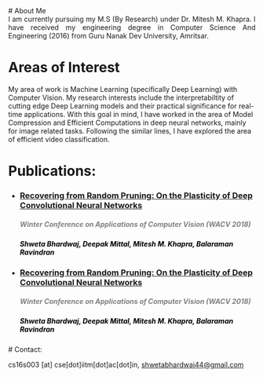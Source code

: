 <head>
<title> Shweta Bhardwaj </title>

</head>
# About Me
<div style = "text-align: justify"> I am currently pursuing my M.S (By Research) under Dr. Mitesh M. Khapra. I have received my engineering degree in Computer Science And Engineering (2016) from Guru Nanak Dev University, Amritsar.
</div>
   
# Areas of Interest
My area of work is Machine Learning (specifically Deep Learning) with Computer Vision. My research interests include the interpretabiltity of cutting edge Deep Learning models and their practical significance for real-time applications. With this goal in mind, I have worked in the area of Model Compression and Efficient Computations in deep neural networks, mainly for image related tasks. Following the similar lines, I have explored the area of efficient video classification. 

# Publications:
<ul>
<li> <a href="https://arxiv.org/abs/1801.10447"><h3>Recovering from Random Pruning: On the Plasticity of Deep Convolutional Neural Networks</h3></a><font color="grey"><h5><i><b>  Winter Conference on Applications of Computer Vision (WACV 2018)</b></i></h5></font>
   <font color="black"><h5> Shweta Bhardwaj, Deepak Mittal, Mitesh M. Khapra, Balaraman Ravindran </h5></font>
  </li></ul>
<ul>
<li> <a href="https://arxiv.org/abs/1801.10447"><h3>Recovering from Random Pruning: On the Plasticity of Deep Convolutional Neural Networks</h3></a><font color="grey"><h5><i><b>  Winter Conference on Applications of Computer Vision (WACV 2018)</b></i></h5></font>
   <font color="black"><h5> Shweta Bhardwaj, Deepak Mittal, Mitesh M. Khapra, Balaraman Ravindran </h5></font>
  </li></ul>
# Contact:

cs16s003 [at] cse[dot]iitm[dot]ac[dot]in, shwetabhardwaj44@gmail.com
